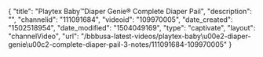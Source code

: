 {
    "title": "Playtex Baby&trade;Diaper Genie&reg; Complete Diaper Pail",
    "description": "",
    "channelid": "111091684",
    "videoid": "109970005",
    "date_created": "1502518954",
    "date_modified": "1504049169",
    "type": "captivate",
    "layout": "channelVideo",
    "url": "\/bbbusa-latest-videos\/playtex-baby\u00e2-diaper-genie\u00c2-complete-diaper-pail-3-notes\/111091684-109970005"
}